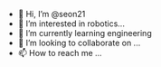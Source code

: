 - 👋 Hi, I’m @seon21
- 👀 I’m interested in robotics...
- 🌱 I’m currently learning engineering
- 💞️ I’m looking to collaborate on ...
- 📫 How to reach me ...

<!---
seon21/seon21 is a ✨ special ✨ repository because its `README.md` (this file) appears on your GitHub profile.
You can click the Preview link to take a look at your changes.
--->
